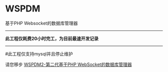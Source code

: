 # WSPDM
基于PHP Websocket的数据库管理器

---

**此工程仅耗费20小时完工，为目前最速开发记录**

---
#此工程仅支持mysql并且停止维护

请您移步
[WSPDM2-第二代基于PHP WebSocket的数据库管理器](https://github.com/SUTFutureCoder/intelligence_server/tree/master/WSPDM2)

